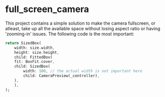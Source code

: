 # full_screen_camera

This project contains a simple solution to make the camera fullscreen, or atleast, take up all the available space without losing aspect ratio or having 'zooming-in' issues. The following code is the most important:

```dart
return SizedBox(
    width: size.width,
    height: size.height,
    child: FittedBox(
    fit: BoxFit.cover,
    child: SizedBox(
        width: 100, // the actual width is not important here
        child: CameraPreview(_controller),
    ),
    ),
);
```
